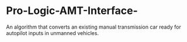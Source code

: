 # Pro-Logic-AMT-Interface-
An algorithm that converts an existing manual transmission car ready for autopilot inputs in unmanned vehicles.
